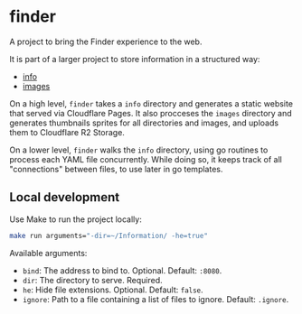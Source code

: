# finder

A project to bring the Finder experience to the web.

It is part of a larger project to store information in a structured way:

* [info](https://github.com/cultural-hub/info)
* [images](https://github.com/cultural-hub/images)

On a high level, `finder` takes a `info` directory and generates a static website that served via Cloudflare Pages.
It also procceses the `images` directory and generates thumbnails sprites for all directories and images, and uploads them to Cloudflare R2 Storage.

On a lower level, `finder` walks the `info` directory, using go routines to process each YAML file concurrently.
While doing so, it keeps track of all "connections" between files, to use later in go templates.

## Local development

Use Make to run the project locally:

```bash
make run arguments="-dir=~/Information/ -he=true"
```

Available arguments:

* `bind`: The address to bind to. Optional. Default: `:8080`.
* `dir`: The directory to serve. Required.
* `he`: Hide file extensions. Optional. Default: `false`.
* `ignore`: Path to a file containing a list of files to ignore. Default: `.ignore`.
